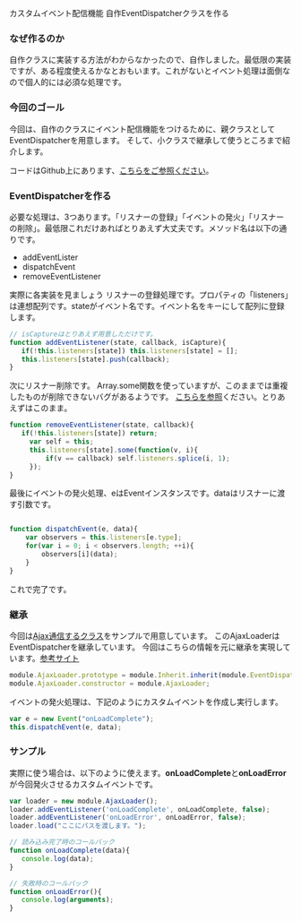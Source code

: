 カスタムイベント配信機能 自作EventDispatcherクラスを作る

### なぜ作るのか
自作クラスに実装する方法がわからなかったので、自作しました。最低限の実装ですが、ある程度使えるかなとおもいます。これがないとイベント処理は面倒なので個人的には必須な処理です。

### 今回のゴール
今回は、自作のクラスにイベント配信機能をつけるために、親クラスとしてEventDispatcherを用意します。
そして、小クラスで継承して使うところまで紹介します。

コードはGithub上にあります、[こちらをご参照ください](https://github.com/SuguruSasaki/event-dispatcher-js)。


### EventDispatcherを作る

必要な処理は、3つあります。「リスナーの登録」「イベントの発火」「リスナーの削除」。最低限これだけあればとりあえず大丈夫です。メソッド名は以下の通りです。

+ addEventLister
+ dispatchEvent
+ removeEventListener

実際に各実装を見ましょう
リスナーの登録処理です。プロパティの「listeners」は連想配列です。stateがイベント名です。イベント名をキーにして配列に登録します。

```EventDispatcher.js
// isCaptureはとりあえず用意しただけです。
function addEventListener(state, callback, isCapture){
   if(!this.listeners[state]) this.listeners[state] = [];
   this.listeners[state].push(callback);
}
```

次にリスナー削除です。
Array.some関数を使っていますが、このままでは重複したものが削除できないバグがあるようです。
[こちらを参照](http://qiita.com/_shimizu/items/b8eac14f399e20599818)ください。とりあえずはこのまま。

```EventDispatcher.js
function removeEventListener(state, callback){
   if(!this.listeners[state]) return;
     var self = this;
     this.listeners[state].some(function(v, i){
         if(v == callback) self.listeners.splice(i, 1);
     });
}
```

最後にイベントの発火処理、eはEventインスタンスです。dataはリスナーに渡す引数です。


```EventDispatcher.js

function dispatchEvent(e, data){
    var observers = this.listeners[e.type];
    for(var i = 0; i < observers.length; ++i){
        observers[i](data);
    }
}
```

これで完了です。

### 継承
今回は[Ajax通信するクラス](https://github.com/SuguruSasaki/event-dispatcher-js/blob/master/src/AjaxLoader.js)をサンプルで用意しています。
このAjaxLoaderはEventDispatcherを継承しています。
今回はこちらの情報を元に継承を実現しています。[参考サイト](https://gist.github.com/yoshimuraYuu/3301790)

```AjaxLoader.js
module.AjaxLoader.prototype = module.Inherit.inherit(module.EventDispatcher.prototype);
module.AjaxLoader.constructor = module.AjaxLoader;
```

イベントの発火処理は、下記のようにカスタムイベントを作成し実行します。

```AjaxLoader.js
var e = new Event("onLoadComplete");
this.dispatchEvent(e, data);
```


### サンプル
実際に使う場合は、以下のように使えます。<b>onLoadComplete</b>と<b>onLoadError</b>が今回発火させるカスタムイベントです。

```javascript
var loader = new module.AjaxLoader();
loader.addEventListener('onLoadComplete', onLoadComplete, false);
loader.addEventListener('onLoadError', onLoadError, false);
loader.load("ここにパスを渡します。");

// 読み込み完了時のコールバック
function onLoadComplete(data){
   console.log(data);
}

// 失敗時のコールバック
function onLoadError(){
   console.log(arguments);
}
```

